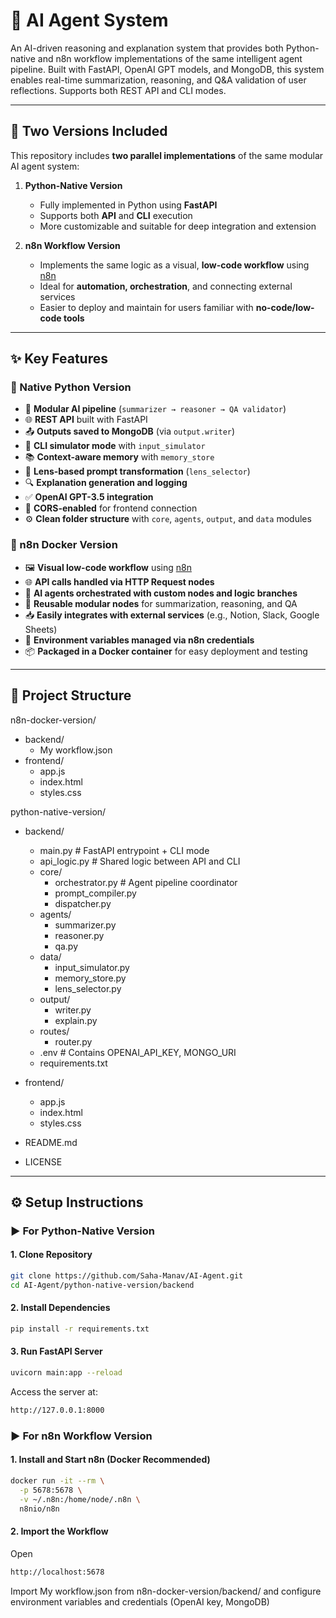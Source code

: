 # 🧠 AI Agent System

An AI-driven reasoning and explanation system that provides both Python-native and n8n workflow implementations of the same intelligent agent pipeline. Built with FastAPI, OpenAI GPT models, and MongoDB, this system enables real-time summarization, reasoning, and Q&A validation of user reflections. Supports both REST API and CLI modes.

---
## 🔄 Two Versions Included

This repository includes **two parallel implementations** of the same modular AI agent system:

1. **Python-Native Version**
   - Fully implemented in Python using **FastAPI**
   - Supports both **API** and **CLI** execution
   - More customizable and suitable for deep integration and extension

2. **n8n Workflow Version**
   - Implements the same logic as a visual, **low-code workflow** using [n8n](https://n8n.io/)
   - Ideal for **automation, orchestration**, and connecting external services
   - Easier to deploy and maintain for users familiar with **no-code/low-code tools**
     
---
## ✨ Key Features

### 🐍 Native Python Version

- 🧩 **Modular AI pipeline** (`summarizer → reasoner → QA validator`)
- 🌐 **REST API** built with FastAPI
- 📤 **Outputs saved to MongoDB** (via `output.writer`)
- 🧪 **CLI simulator mode** with `input_simulator`
- 📚 **Context-aware memory** with `memory_store`
- 🧠 **Lens-based prompt transformation** (`lens_selector`)
- 🔍 **Explanation generation and logging**
- ✅ **OpenAI GPT-3.5 integration**
- 🔌 **CORS-enabled** for frontend connection
- ⚙️ **Clean folder structure** with `core`, `agents`, `output`, and `data` modules

### 🧩 n8n Docker Version

- 🖼️ **Visual low-code workflow** using [n8n](https://n8n.io/)
- 🌐 **API calls handled via HTTP Request nodes**
- 🧠 **AI agents orchestrated with custom nodes and logic branches**
- 🧩 **Reusable modular nodes** for summarization, reasoning, and QA
- 📥 **Easily integrates with external services** (e.g., Notion, Slack, Google Sheets)
- 🔐 **Environment variables managed via n8n credentials**
- 📦 **Packaged in a Docker container** for easy deployment and testing


---

## 📂 Project Structure

n8n-docker-version/
- backend/
  - My workflow.json
- frontend/
    - app.js 
    - index.html
    - styles.css 

python-native-version/
- backend/
  - main.py  # FastAPI entrypoint + CLI mode
  - api_logic.py  # Shared logic between API and CLI
  - core/
    - orchestrator.py # Agent pipeline coordinator
    - prompt_compiler.py
    - dispatcher.py
  - agents/
    - summarizer.py
    - reasoner.py
    - qa.py
  - data/
    - input_simulator.py
    - memory_store.py
    - lens_selector.py
  - output/
    - writer.py
    - explain.py
  - routes/
    - router.py
  - .env  # Contains OPENAI_API_KEY, MONGO_URI
  - requirements.txt
   
- frontend/
    - app.js 
    - index.html
    - styles.css
 
- README.md
- LICENSE
---

## ⚙️ Setup Instructions

### ▶️ For Python-Native Version

#### 1. Clone Repository

```bash
git clone https://github.com/Saha-Manav/AI-Agent.git
cd AI-Agent/python-native-version/backend
```

#### 2. Install Dependencies

```bash
pip install -r requirements.txt
```
#### 3. Run FastAPI Server
```bash
uvicorn main:app --reload
```
Access the server at: 
```bash
http://127.0.0.1:8000
```

### ▶️ For n8n Workflow Version

#### 1. Install and Start n8n (Docker Recommended)

```bash
docker run -it --rm \
  -p 5678:5678 \
  -v ~/.n8n:/home/node/.n8n \
  n8nio/n8n
```
#### 2. Import the Workflow
Open 
```bash
http://localhost:5678
```
Import My workflow.json from n8n-docker-version/backend/ and configure environment variables and credentials (OpenAI key, MongoDB)
